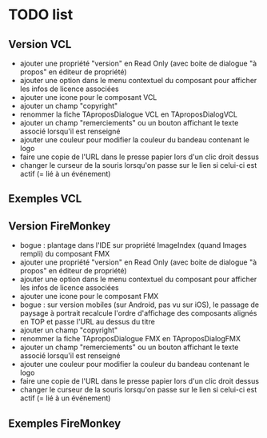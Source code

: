 # TODO list

## Version VCL

* ajouter une propriété "version" en Read Only (avec boite de dialogue "à propos" en éditeur de propriété)
* ajouter une option dans le menu contextuel du composant pour afficher les infos de licence associées
* ajouter une icone pour le composant VCL
* ajouter un champ "copyright"
* renommer la fiche TAproposDialogue VCL en TAproposDialogVCL
* ajouter un champ "remerciements" ou un bouton affichant le texte associé lorsqu'il est renseigné
* ajouter une couleur pour modifier la couleur du bandeau contenant le logo
* faire une copie de l'URL dans le presse papier lors d'un clic droit dessus
* changer le curseur de la souris lorsqu'on passe sur le lien si celui-ci est actif (= lié à un événement)

## Exemples VCL

## Version FireMonkey

* bogue : plantage dans l'IDE sur propriété ImageIndex (quand Images rempli) du composant FMX
* ajouter une propriété "version" en Read Only (avec boite de dialogue "à propos" en éditeur de propriété)
* ajouter une option dans le menu contextuel du composant pour afficher les infos de licence associées
* ajouter une icone pour le composant FMX
* bogue : sur version mobiles (sur Android, pas vu sur iOS), le passage de paysage à portrait recalcule l'ordre d'affichage des composants alignés en TOP et passe l'URL au dessus du titre
* ajouter un champ "copyright"
* renommer la fiche TAproposDialogue FMX en TAproposDialogFMX
* ajouter un champ "remerciements" ou un bouton affichant le texte associé lorsqu'il est renseigné
* ajouter une couleur pour modifier la couleur du bandeau contenant le logo
* faire une copie de l'URL dans le presse papier lors d'un clic droit dessus
* changer le curseur de la souris lorsqu'on passe sur le lien si celui-ci est actif (= lié à un événement)

## Exemples FireMonkey
